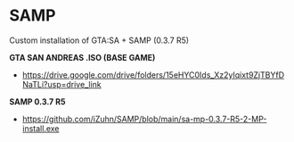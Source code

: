 # SAMP
Custom installation of GTA:SA + SAMP (0.3.7 R5)


**GTA SAN ANDREAS .ISO (BASE GAME)**
- https://drive.google.com/drive/folders/15eHYC0Ids_Xz2yIqixt9ZjTBYfDNaTLi?usp=drive_link

**SAMP 0.3.7 R5**
- https://github.com/iZuhn/SAMP/blob/main/sa-mp-0.3.7-R5-2-MP-install.exe
